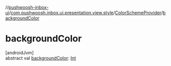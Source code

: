 //[pushwoosh-inbox-ui](../../../index.md)/[com.pushwoosh.inbox.ui.presentation.view.style](../index.md)/[ColorSchemeProvider](index.md)/[backgroundColor](background-color.md)

# backgroundColor

[androidJvm]\
abstract val [backgroundColor](background-color.md): [Int](https://kotlinlang.org/api/latest/jvm/stdlib/kotlin-stdlib/kotlin/-int/index.html)
